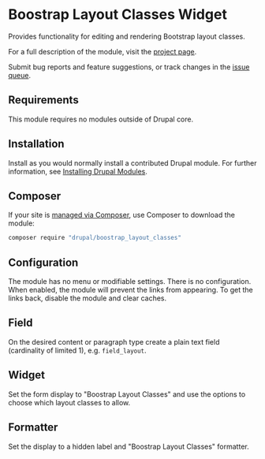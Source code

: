 # Boostrap Layout Classes Widget

Provides functionality for editing and rendering Bootstrap layout classes.

For a full description of the module, visit the
[project page](https://www.drupal.org/project/boostrap_layout_classes).

Submit bug reports and feature suggestions, or track changes in the
[issue queue](https://www.drupal.org/project/issues/boostrap_layout_classes).


## Requirements

This module requires no modules outside of Drupal core.


## Installation

Install as you would normally install a contributed Drupal module. For further
information, see
[Installing Drupal Modules](https://www.drupal.org/docs/extending-drupal/installing-drupal-modules).


## Composer

If your site is [managed via Composer](https://www.drupal.org/node/2718229), use Composer to download the module:

```sh
composer require "drupal/boostrap_layout_classes"
```


## Configuration

The module has no menu or modifiable settings. There is no configuration. When
enabled, the module will prevent the links from appearing. To get the links
back, disable the module and clear caches.


## Field

On the desired content or paragraph type create a plain text field (cardinality of limited 1), e.g. `field_layout`.


## Widget

Set the form display to "Boostrap Layout Classes" and use the options to choose which layout classes to allow.


## Formatter

Set the display to a hidden label and "Boostrap Layout Classes" formatter.
